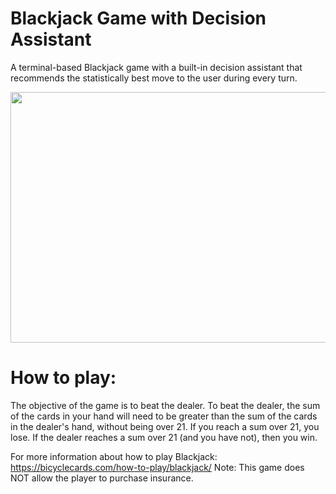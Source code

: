 # Blackjack Game with Decision Assistant

A terminal-based Blackjack game with a built-in decision assistant that recommends the statistically best move to the user during every turn.

<img src="https://media.giphy.com/media/cnuv9TbEAA8NN4h6c5/giphy.gif" width="576" height="401" />

# How to play:

The objective of the game is to beat the dealer. To beat the dealer, the sum of the cards in your hand will need to be greater than the sum of the cards in the dealer's hand, without being over 21. If you reach a sum over 21, you lose. If the dealer reaches a sum over 21 (and you have not), then you win.

For more information about how to play Blackjack: https://bicyclecards.com/how-to-play/blackjack/
Note: This game does NOT allow the player to purchase insurance. 
